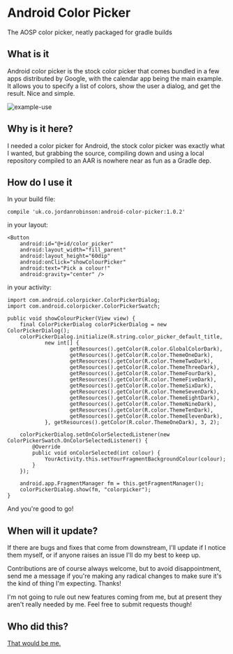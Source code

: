 # Android Color Picker

The AOSP color picker, neatly packaged for gradle builds

## What is it

Android color picker is the stock color picker that comes bundled in a few apps distributed by Google, with the calendar app being the main example. It allows you to specify a list of colors, show the user a dialog, and get the result. Nice and simple.

![example-use](https://cloud.githubusercontent.com/assets/1202911/6986937/2475346e-da3a-11e4-99c5-0aeb3a0bcaa7.gif)

## Why is it here?

I needed a color picker for Android, the stock color picker was exactly what I wanted, but grabbing the source, compiling down and using a local repository compiled to an AAR is nowhere near as fun as a Gradle dep.

## How do I use it

In your build file:

	compile 'uk.co.jordanrobinson:android-color-picker:1.0.2'


in your layout:

    <Button
        android:id="@+id/color_picker"
        android:layout_width="fill_parent"
        android:layout_height="60dip"
        android:onClick="showColourPicker"
        android:text="Pick a colour!"
        android:gravity="center" />

in your activity:

	import com.android.colorpicker.ColorPickerDialog;
	import com.android.colorpicker.ColorPickerSwatch;

    public void showColourPicker(View view) {
        final ColorPickerDialog colorPickerDialog = new ColorPickerDialog();
        colorPickerDialog.initialize(R.string.color_picker_default_title,
                new int[] {
                        getResources().getColor(R.color.GlobalColorDark),
                        getResources().getColor(R.color.ThemeOneDark),
                        getResources().getColor(R.color.ThemeTwoDark),
                        getResources().getColor(R.color.ThemeThreeDark),
                        getResources().getColor(R.color.ThemeFourDark),
                        getResources().getColor(R.color.ThemeFiveDark),
                        getResources().getColor(R.color.ThemeSixDark),
                        getResources().getColor(R.color.ThemeSevenDark),
                        getResources().getColor(R.color.ThemeEightDark),
                        getResources().getColor(R.color.ThemeNineDark),
                        getResources().getColor(R.color.ThemeTenDark),
                        getResources().getColor(R.color.ThemeElevenDark),
                }, getResources().getColor(R.color.ThemeOneDark), 3, 2);

        colorPickerDialog.setOnColorSelectedListener(new ColorPickerSwatch.OnColorSelectedListener() {
            @Override
            public void onColorSelected(int colour) {
                YourActivity.this.setYourFragmentBackgroundColour(colour);
            }
        });

        android.app.FragmentManager fm = this.getFragmentManager();
        colorPickerDialog.show(fm, "colorpicker");
    }

And you're good to go!

## When will it update?

If there are bugs and fixes that come from downstream, I'll update if I notice them myself, or if anyone raises an issue I'll do my best to keep up.

Contributions are of course always welcome, but to avoid disappointment, send me a message if you're making any radical changes to make sure it's the kind of thing I'm expecting. Thanks!

I'm not going to rule out new features coming from me, but at present they aren't really needed by me. Feel free to submit requests though!

## Who did this?
[That would be me.](http://jordanrobinson.co.uk)
